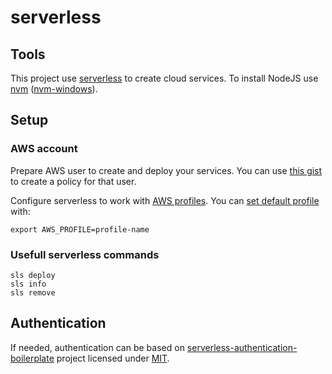 # serverless

## Tools

This project use [serverless] to create cloud services.
To install NodeJS use [nvm] ([nvm-windows]).

## Setup

### AWS account

Prepare AWS user to create and deploy your services.
You can use [this gist](https://gist.github.com/ServerlessBot/7618156b8671840a539f405dea2704c8) to create a policy for that user.

Configure serverless to work with [AWS profiles].
You can [set default profile](https://docs.aws.amazon.com/cli/latest/userguide/cli-configure-profiles.html#using-profiles) with:

```
export AWS_PROFILE=profile-name
```

### Usefull serverless commands

```
sls deploy
sls info
sls remove
```

## Authentication

If needed, authentication can be based on [serverless-authentication-boilerplate] project licensed under [MIT].

[serverless]: https://github.com/serverless/serverless
[nvm]: https://github.com/nvm-sh/nvm
[nvm-windows]: https://github.com/coreybutler/nvm-windows
[aws profiles]: https://serverless.com/framework/docs/providers/aws/guide/credentials/#using-aws-profiles
[serverless-authentication-boilerplate]: https://github.com/laardee/serverless-authentication-boilerplate
[mit]: https://github.com/laardee/serverless-authentication-boilerplate/blob/master/LICENSE.txt
